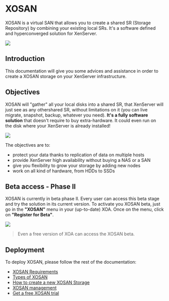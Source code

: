 # XOSAN

XOSAN is a virtual SAN that allows you to create a shared SR (Storage Repository) by combining your existing local SRs. It's a software defined and hyperconverged solution for XenServer.

![](https://xen-orchestra.com/blog/content/images/2016/12/XOSANpool.jpg)

## Introduction

This documentation will give you some advices and assistance in order to create a XOSAN storage on your XenServer infrastructure.

## Objectives

XOSAN will "gather" all your local disks into a shared SR, that XenServer will just see as any othershared SR, without limitations on it (you can live migrate, snapshot, backup, whatever you need). **It's a fully software solution** that doesn't require to buy extra-hardware. It could even run on the disk where your XenServer is already installed!

![](https://xen-orchestra.com/blog/content/images/2016/12/hyperpool.jpg)

The objectives are to:

* protect your data thanks to replication of data on multiple hosts
* provide XenServer high availability without buying a NAS or a SAN
* give you flexibility to grow your storage by adding new nodes
* work on all kind of hardware, from HDDs to SSDs

## Beta access - Phase II

XOSAN is currently in beta phase II. Every user can access this beta stage and try the solution in its current version. 
To activate you XOSAN beta, just go in the **"XOSAN"** menu in your (up-to-date) XOA. Once on the menu, click on **"Register for Beta"**. 

![](https://xen-orchestra.com/blog/content/images/2017/02/xosan-menu.png)

> Even a free version of XOA can access the XOSAN beta.

## Deployment

To deploy XOSAN, please follow the rest of the documentation:

* [XOSAN Requirements](xosan_requirements.md)
* [Types of XOSAN](xosan_types.md)
* [How to create a new XOSAN Storage](xosan_create.md)
* [XOSAN management](xosan_management.md)
* [Get a free XOSAN trial](xosan_trial.md)
